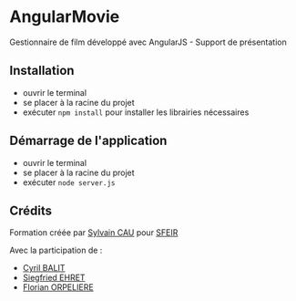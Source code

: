 AngularMovie
============

Gestionnaire de film développé avec AngularJS - Support de présentation

## Installation
* ouvrir le terminal
* se placer à la racine du projet
* exécuter <code>npm install</code> pour installer les librairies nécessaires

## Démarrage de l'application
* ouvrir le terminal
* se placer à la racine du projet
* exécuter <code>node server.js</code>

## Crédits
Formation créée par [Sylvain CAU](https://github.com/AshDevFr) pour [SFEIR](http://join.sfeir.com)

Avec la participation de :

* [Cyril BALIT](https://github.com/cbalit)
* [Siegfried EHRET](https://github.com/SiegfriedEhret)
* [Florian ORPELIERE](https://github.com/florianorpeliere)